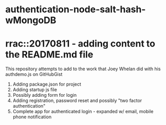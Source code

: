 # authentication-node-salt-hash-wMongoDB

# rrac::20170811 - adding content to the README.md file

This repository attempts to add to the work that Joey Whelan did with his authdemo.js on GitHubGist

1. Adding package.json for project
2. Adding startup js file
3. Possibly adding form for login
4. Adding registration, password reset and possibly "two factor authentication"
5. Complete app for authenticated login - expanded w/ email, mobile phone notification